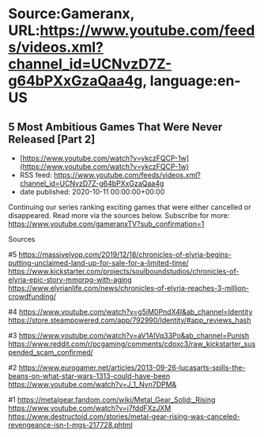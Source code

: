 # Source:Gameranx, URL:https://www.youtube.com/feeds/videos.xml?channel_id=UCNvzD7Z-g64bPXxGzaQaa4g, language:en-US

## 5 Most Ambitious Games That Were Never Released [Part 2]
 - [https://www.youtube.com/watch?v=ykczFQCP-1w](https://www.youtube.com/watch?v=ykczFQCP-1w)
 - RSS feed: https://www.youtube.com/feeds/videos.xml?channel_id=UCNvzD7Z-g64bPXxGzaQaa4g
 - date published: 2020-10-11 00:00:00+00:00

Continuing our series ranking exciting games that were either cancelled or disappeared. Read more via the sources below.
Subscribe for more: https://www.youtube.com/gameranxTV?sub_confirmation=1

Sources

#5
https://massivelyop.com/2019/12/18/chronicles-of-elyria-begins-putting-unclaimed-land-up-for-sale-for-a-limited-time/
https://www.kickstarter.com/projects/soulboundstudios/chronicles-of-elyria-epic-story-mmorpg-with-aging
https://www.elyrianlife.com/news/chronicles-of-elyria-reaches-3-million-crowdfunding/

#4
https://www.youtube.com/watch?v=g5iM0PndX4I&ab_channel=Identity
https://store.steampowered.com/app/792990/Identity/#app_reviews_hash

#3
https://www.youtube.com/watch?v=aV1AlVq33Po&ab_channel=Punish
https://www.reddit.com/r/pcgaming/comments/cdoxc3/raw_kickstarter_suspended_scam_confirmed/

#2
https://www.eurogamer.net/articles/2013-09-26-lucasarts-spills-the-beans-on-what-star-wars-1313-could-have-been
https://www.youtube.com/watch?v=J_1_Nvn7DPM&

#1
https://metalgear.fandom.com/wiki/Metal_Gear_Solid:_Rising
https://www.youtube.com/watch?v=j7fddFXzJXM
https://www.destructoid.com/stories/metal-gear-rising-was-canceled-revengeance-isn-t-mgs-217728.phtml

